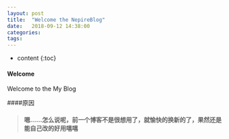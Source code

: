```yaml
---
layout: post
title:  "Welcome the NepireBlog"
date:   2018-09-12 14:38:00
categories: 
tags: 
---
```


* content
{:toc}
#### Welcome

Welcome to the My Blog





####原因

> #### 嗯……怎么说呢，前一个博客不是很想用了，就愉快的换新的了，果然还是能自己改的好用嘻嘻
